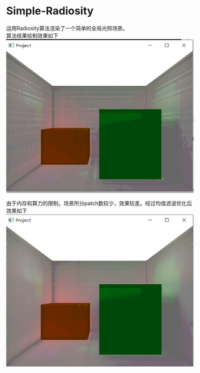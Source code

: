 # Simple-Radiosity
运用Radiosity算法渲染了一个简单的全局光照场景。  
算法结果绘制效果如下  
![image](https://github.com/VictorWang99/Simple-Radiosity/blob/master/1.PNG)  
  
由于内存和算力的限制，场景所分patch数较少，效果较差。经过均值滤波优化后效果如下  
![image](https://github.com/VictorWang99/Simple-Radiosity/blob/master/2.PNG)

